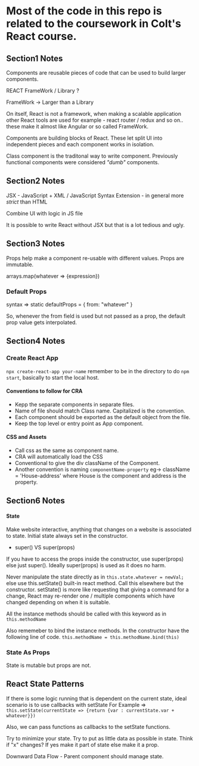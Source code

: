 # Most of the code in this repo is related to the coursework in Colt's React course.

## Section1 Notes
Components are reusable pieces of code that can be used to build larger components.

REACT FrameWork / Library ?

FrameWork -> Larger than a Library

On itself, React is not a framework, when making a scalable application other React tools are used  for example - react router / redux and so on.. these make it almost like Angular or so called FrameWork.


Components are building blocks of React. These let split UI into independent pieces and each component works in isolation.

Class component is the traditonal way to write component. Previously functional components were considered *"dumb"* components.

## Section2 Notes
JSX - JavaScript + XML / JavaScript Syntax Extension - in general more *strict* than HTML

Combine UI with logic in JS file

It is possible to write React without JSX but that is a lot tedious and ugly.

## Section3 Notes

Props help make a component re-usable with different values.
Props are immutable.

arrays.map(whatever => {expression})

### Default Props
syntax => 
        static defaultProps = {
            from: "whatever"
        }

So, whenever the from field is used but not passed as a prop, the default prop value gets interpolated.

## Section4 Notes

### Create React App
`npx create-react-app your-name` remember to be in the directory to do `npm start`, basically to start the local host.

#### Conventions to follow for CRA
* Kepp the separate components in separate files.
* Name of file should match Class name. Capitalized is the convention.
* Each component should be exported as the default object from the file.
* Keep the top level or entry point as App component.

#### CSS and Assets
* Call css as the same as component name.
* CRA will automatically load the CSS
* Conventional to give the div className of the Component.
* Another convention is naming `componentName-property` eg-> className = 'House-address' where House is the component and address is the property.

## Section6 Notes

#### State
Make website interactive, anything that changes on a website is associated to state.
Initial state always set in the constructor.

* super() VS super(props)

If you have to access the props inside the constructor, use super(props) else just super(). Ideally super(props) is used as it does no harm.

Never manipulate the state directly as in `this.state.whatever = newVal;` else use this.setState() built-in react method. Call this elsewhere but the constructor.
setState() is more like requesting that giving a command for a change,  React may re-render one / multiple components which have changed depending on when it is suitable.

All the instance methods should be called with this keyword as in `this.methodName`

Also rememeber to bind the instance methods. In the constructor have the following line of code.
`this.methodName = this.methodName.bind(this)`

### State As Props
State is mutable but props are not.

## React State Patterns
If there is some logic running that is dependent on the current state, ideal scenario is to use callbacks with setState For Example => `this.setState(currentState => {return {var : currentState.var + whatever}})`

Also, we can pass functions as callbacks to the setState functions.

Try to minimize your state. Try to put as little data as possible in state. Think if "x" changes? If yes make it part of state else make it a prop.

Downward Data Flow - Parent component should manage state.